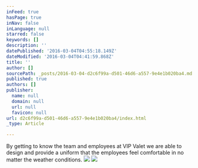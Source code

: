 ```yaml
---
inFeed: true
hasPage: true
inNav: false
inLanguage: null
starred: false
keywords: []
description: ''
datePublished: '2016-03-04T04:55:18.149Z'
dateModified: '2016-03-04T04:41:59.868Z'
title: ''
author: []
sourcePath: _posts/2016-03-04-d2c6f99a-d501-46d6-a557-9e4e1b020ba4.md
published: true
authors: []
publisher:
  name: null
  domain: null
  url: null
  favicon: null
url: d2c6f99a-d501-46d6-a557-9e4e1b020ba4/index.html
_type: Article

---
```

By getting to know the team and employees at VIP Valet we are able to design and provide a uniform that the employees feel comfortable in no matter the weather conditions.  ![](https://the-grid-user-content.s3-us-west-2.amazonaws.com/67994d9b-2b85-4b71-9594-b76681c050be.jpg)
![](https://the-grid-user-content.s3-us-west-2.amazonaws.com/5987b33c-2836-4460-8948-6bafd60173d5.jpg)